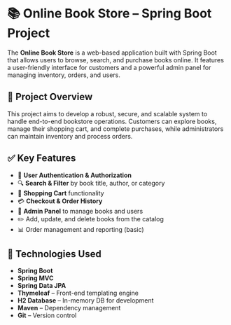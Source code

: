 # 📚 Online Book Store – Spring Boot Project

The **Online Book Store** is a web-based application built with Spring Boot that allows users to browse, search, and purchase books online. It features a user-friendly interface for customers and a powerful admin panel for managing inventory, orders, and users.

## 🎯 Project Overview

This project aims to develop a robust, secure, and scalable system to handle end-to-end bookstore operations. Customers can explore books, manage their shopping cart, and complete purchases, while administrators can maintain inventory and process orders.

## ✅ Key Features

- 🔐 **User Authentication & Authorization**
- 🔍 **Search & Filter** by book title, author, or category
- 🛒 **Shopping Cart** functionality
- 💳 **Checkout & Order History**
- 🧾 **Admin Panel** to manage books and users
- ✏️ Add, update, and delete books from the catalog
- 📊 Order management and reporting (basic)

## 🧰 Technologies Used

- **Spring Boot**  
- **Spring MVC**  
- **Spring Data JPA**  
- **Thymeleaf** – Front-end templating engine  
- **H2 Database** – In-memory DB for development  
- **Maven** – Dependency management  
- **Git** – Version control
